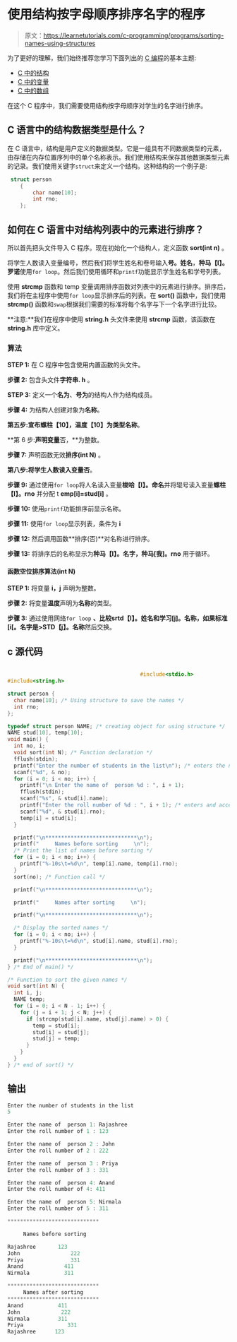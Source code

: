 # 使用结构按字母顺序排序名字的程序

> 原文：<https://learnetutorials.com/c-programming/programs/sorting-names-using-structures>

为了更好的理解，我们始终推荐您学习下面列出的 [C 编程](../ "C programming")的基本主题:

*   [C 中的结构](../../c-programming/structures)
*   [C 中的变量](../../c-programming/variables)
*   [C 中的数组](../../c-programming/array)

在这个 C 程序中，我们需要使用结构按字母顺序对学生的名字进行排序。

## C 语言中的结构数据类型是什么？

在 C 语言中，结构是用户定义的数据类型。它是一组具有不同数据类型的元素，由存储在内存位置序列中的单个名称表示。我们使用结构来保存其他数据类型元素的记录。我们使用关键字`struct`来定义一个结构。这种结构的一个例子是:

```c
 struct person
    {
        char name[10];
        int rno;
    };

```

## 如何在 C 语言中对结构列表中的元素进行排序？

所以首先把头文件导入 C 程序。现在初始化一个结构人，定义函数 **sort(int n)** 。

将学生人数读入变量编号，然后我们将学生姓名和卷号输入**号。姓名**，**种马【I】。罗诺**使用`for loop`。然后我们使用循环和`printf`功能显示学生姓名和学号列表。

使用 **strcmp** 函数和 temp 变量调用排序函数对列表中的元素进行排序。排序后，我们将在主程序中使用`for loop`显示排序后的列表。在 **sort()** 函数中，我们使用 **strcmp()** 函数和`swap`根据我们需要的标准将每个名字与下一个名字进行比较。

**注意:**我们在程序中使用 **string.h** 头文件来使用 **strcmp** 函数，该函数在 **string.h** 库中定义。

### 算法

**STEP 1:** 在 C 程序中包含使用内置函数的头文件。

**步骤 2:** 包含头文件**字符串. h** 。

**STEP 3:** 定义一个**名为**、**号为**的结构人作为结构成员。

**步骤 4:** 为结构人创建对象为**名称**。

**第五步:**宣布**螺柱【10】，温度【10】**为类型**名称**。

**第 6 步:**声明变量**否，**为整数。

**步骤 7:** 声明函数无效**排序(int N)** 。

**第八步:**将学生人数读入变量**否**。

**步骤 9:** 通过使用`for loop`将人名读入变量**梭哈【I】。命名**并将辊号读入变量**螺柱【I】。rno** 并分配 t **emp[i]=stud[i]** 。

**步骤 10:** 使用`printf`功能排序前显示名称。

**步骤 11:** 使用`for loop`显示列表，条件为 **i**

**步骤 12:** 然后调用函数**排序(否)**对名称进行排序。

**步骤 13:** 将排序后的名称显示为**种马【I】。名字，种马[我]。rno** 用于循环。

#### **函数空位排序算法(int N)**

**STEP 1:** 将变量 **i，j** 声明为整数。

**步骤 2:** 将变量**温度**声明为**名称**的类型。

**步骤 3:** 通过使用网络`for loop` **、**比较**srtd【I】。姓名和学习[j]。名称，如果标准[i[。名字是>STD【j】。名称**然后交换。

## c 源代码

```c

                                          #include<stdio.h>
#include<string.h>

struct person {
  char name[10]; /* Using structure to save the names */
  int rno;
};

typedef struct person NAME; /* creating object for using structure */
NAME stud[10], temp[10];
void main() {
  int no, i;
  void sort(int N); /* Function declaration */
  fflush(stdin);
  printf("Enter the number of students in the list\n"); /* enters the number of students */
  scanf("%d", & no);
  for (i = 0; i < no; i++) {
    printf("\n Enter the name of  person %d : ", i + 1);
    fflush(stdin);
    scanf("%s", & stud[i].name);
    printf("Enter the roll number of %d : ", i + 1); /* enters and accepting the name and roll number */
    scanf("%d", & stud[i].rno);
    temp[i] = stud[i];
  }

  printf("\n*****************************\n");
  printf("     Names before sorting     \n");
  /* Print the list of names before sorting */
  for (i = 0; i < no; i++) {
    printf("%-10s\t=%d\n", temp[i].name, temp[i].rno);
  }
  sort(no); /* Function call */

  printf("\n*****************************\n");

  printf("     Names after sorting     \n");

  printf("\n*****************************\n");

  /* Display the sorted names */
  for (i = 0; i < no; i++) {
    printf("%-10s\t=%d\n", stud[i].name, stud[i].rno);
  }

  printf("\n*****************************\n");
} /* End of main() */

/* Function to sort the given names */
void sort(int N) {
  int i, j;
  NAME temp;
  for (i = 0; i < N - 1; i++) {
    for (j = i + 1; j < N; j++) {
      if (strcmp(stud[i].name, stud[j].name) > 0) {
        temp = stud[i];
        stud[i] = stud[j];
        stud[j] = temp;
      }
    }
  }
} /* end of sort() */

```

## 输出

```c
Enter the number of students in the list
5

Enter the name of  person 1: Rajashree
Enter the roll number of 1 : 123

Enter the name of  person 2 : John
Enter the roll number of 2 : 222

Enter the name of  person 3 : Priya
Enter the roll number of 3 : 331

Enter the name of  person 4: Anand
Enter the roll number of 4: 411

Enter the name of  person 5: Nirmala
Enter the roll number of 5 : 311

*****************************

     Names before sorting

Rajashree       123
John                222
Priya               331
Anand             411
Nirmala           311

*****************************
     Names after sorting
*****************************
Anand           411
John             222
Nirmala         311
Priya              331
Rajashree      123 
```